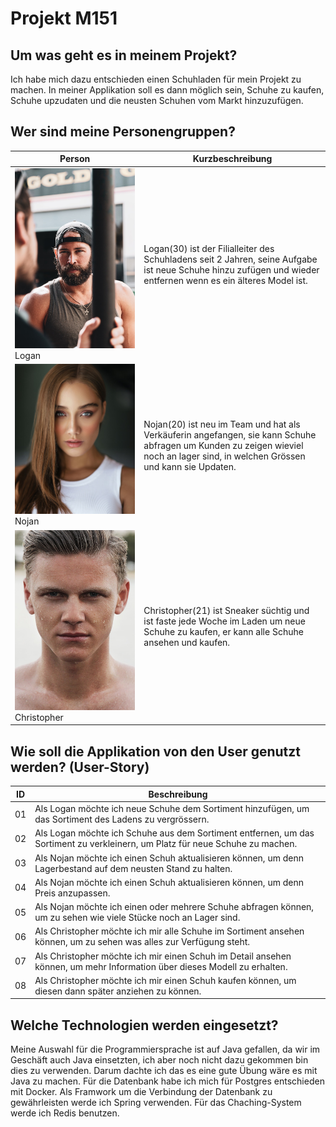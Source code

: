 # Projekt M151

## Um was geht es in meinem Projekt?
Ich habe mich dazu entschieden einen Schuhladen für mein Projekt zu machen. In meiner Applikation soll es dann möglich sein, Schuhe zu kaufen,
Schuhe upzudaten und die neusten Schuhen vom Markt hinzuzufügen.

## Wer sind meine Personengruppen?
Person | Kurzbeschreibung |
-------- | -------- |
![Men1](../res/logan.jpg) Logan | Logan(30) ist der Filialleiter des Schuhladens seit 2 Jahren, seine Aufgabe ist neue Schuhe hinzu zufügen und wieder entfernen wenn es ein älteres Model ist.  | 
![Women1](../res/nojan.jpg) Nojan   | Nojan(20) ist neu im Team und hat als Verkäuferin angefangen, sie kann Schuhe abfragen um Kunden zu zeigen wieviel noch an lager sind, in welchen Grössen und kann sie Updaten.   |
![Men1](../res/christopher.jpg) Christopher  | Christopher(21) ist Sneaker süchtig und ist faste jede Woche im Laden um neue Schuhe zu kaufen, er kann alle Schuhe ansehen und kaufen.    |

## Wie soll die Applikation von den User genutzt werden? (User-Story)
 ID | Beschreibung |
-------- | -------- |
01   | Als Logan möchte ich neue Schuhe dem Sortiment hinzufügen, um das Sortiment des Ladens zu vergrössern.   | 
02   | Als Logan möchte ich Schuhe aus dem Sortiment entfernen, um das Sortiment zu verkleinern, um Platz für neue Schuhe zu machen.   | 
03   | Als Nojan möchte ich einen Schuh aktualisieren können, um denn Lagerbestand auf dem neusten Stand zu halten.   | 
04   | Als Nojan möchte ich einen Schuh aktualisieren können, um denn Preis anzupassen.   | 
05   | Als Nojan möchte ich einen oder mehrere Schuhe abfragen können, um zu sehen wie viele Stücke noch an Lager sind.   | 
06   | Als Christopher möchte ich mir alle Schuhe im Sortiment ansehen können, um zu sehen was alles zur Verfügung steht. | 
07   | Als Christopher möchte ich mir einen Schuh im Detail ansehen können, um mehr Information über dieses Modell zu erhalten. | 
08   | Als Christopher möchte ich mir einen Schuh kaufen können, um diesen dann später anziehen zu können. | 

## Welche Technologien werden eingesetzt?
Meine Auswahl für die Programmiersprache ist auf Java gefallen, da wir im Geschäft auch Java einsetzten, ich aber noch nicht dazu gekommen bin dies zu verwenden. Darum dachte ich das es eine gute Übung wäre es mit Java zu machen. Für die Datenbank habe ich mich für Postgres entschieden mit Docker. Als Framwork um die Verbindung der Datenbank zu gewährleisten werde ich Spring verwenden. Für das Chaching-System werde ich Redis benutzen.
